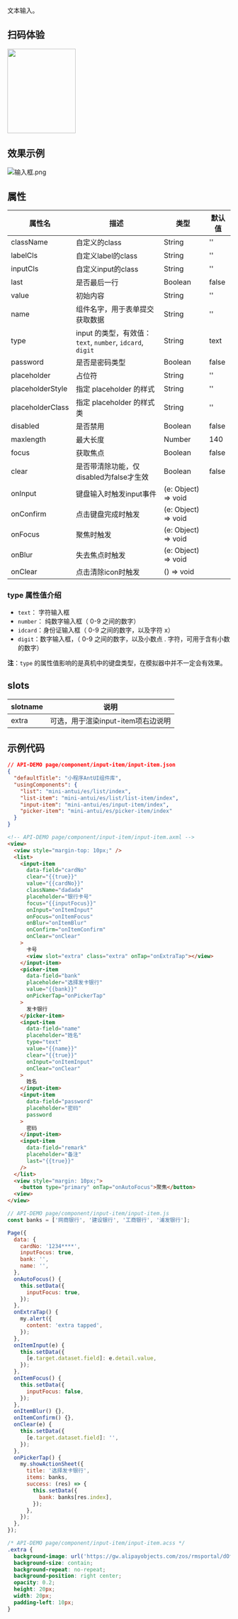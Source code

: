 文本输入。

## 扫码体验
<img src="https://gw.alipayobjects.com/zos/rmsportal/HoUOLnPEOaymuHlbeyqR.jpeg" width="154" height="190" />

## 效果示例
![输入框.png](https://intranetproxy.alipay.com/skylark/lark/0/2019/png/188518/1564389321807-3fdc73ec-f8c4-454b-aa2b-69121edd0d25.png) 

## 属性
| 属性名 | 描述 | 类型 | 默认值 |
| ---- |----|----|----|
| className | 自定义的class | String| '' |
| labelCls | 自定义label的class | String | '' |
| inputCls | 自定义input的class | String | '' |
| last | 是否最后一行 | Boolean | false |
| value | 初始内容 | String | '' |
| name | 组件名字，用于表单提交获取数据 | String | '' |
| type | input 的类型，有效值：`text`, `number`, `idcard`, `digit`  | String | text |
| password | 是否是密码类型 | Boolean | false |
| placeholder | 占位符 | String | '' |
| placeholderStyle | 指定 placeholder 的样式 | String | '' |
| placeholderClass | 指定 placeholder 的样式类 | String | '' |
| disabled | 是否禁用 | Boolean | false |
| maxlength | 最大长度 | Number | 140 |
| focus | 获取焦点 | Boolean | false |
| clear | 是否带清除功能，仅disabled为false才生效 | Boolean | false |
| onInput | 键盘输入时触发input事件 | (e: Object) => void |  |
| onConfirm | 点击键盘完成时触发 | (e: Object) => void |  |
| onFocus | 聚焦时触发 | (e: Object) => void |  |
| onBlur | 失去焦点时触发 | (e: Object) => void |  |
| onClear | 点击清除icon时触发 | () => void |  |

### type 属性值介绍
* `text`： 字符输入框
* `number`： 纯数字输入框（ 0-9 之间的数字）
* `idcard`：身份证输入框（ 0-9 之间的数字，以及字符 x）
* `digit`：数字输入框，（ 0-9 之间的数字，以及小数点 . 字符，可用于含有小数的数字）

**注**：`type` 的属性值影响的是真机中的键盘类型，在模拟器中并不一定会有效果。

## slots

| slotname | 说明 |
| ---- | ---- |
| extra | 可选，用于渲染input-item项右边说明 |

## 示例代码

```json
// API-DEMO page/component/input-item/input-item.json
{
  "defaultTitle": "小程序AntUI组件库",
  "usingComponents": {
    "list": "mini-antui/es/list/index",
    "list-item": "mini-antui/es/list/list-item/index",
    "input-item": "mini-antui/es/input-item/index",
    "picker-item": "mini-antui/es/picker-item/index"
  }
}
```

```html
<!-- API-DEMO page/component/input-item/input-item.axml -->
<view>
  <view style="margin-top: 10px;" />
  <list>
    <input-item
      data-field="cardNo"
      clear="{{true}}"
      value="{{cardNo}}"
      className="dadada"
      placeholder="银行卡号"
      focus="{{inputFocus}}"
      onInput="onItemInput"
      onFocus="onItemFocus"
      onBlur="onItemBlur"
      onConfirm="onItemConfirm"
      onClear="onClear"
    >
      卡号
      <view slot="extra" class="extra" onTap="onExtraTap"></view>
    </input-item>
    <picker-item
      data-field="bank"
      placeholder="选择发卡银行"
      value="{{bank}}"
      onPickerTap="onPickerTap"
    >
      发卡银行
    </picker-item>
    <input-item
      data-field="name"
      placeholder="姓名"
      type="text"
      value="{{name}}"
      clear="{{true}}"
      onInput="onItemInput"
      onClear="onClear"
    >
      姓名
    </input-item>
    <input-item
      data-field="password"
      placeholder="密码"
      password
    >
      密码
    </input-item>
    <input-item
      data-field="remark"
      placeholder="备注"
      last="{{true}}"
    />
  </list>
  <view style="margin: 10px;">
    <button type="primary" onTap="onAutoFocus">聚焦</button>
  <view>
</view>
```

```javascript
// API-DEMO page/component/input-item/input-item.js
const banks = ['网商银行', '建设银行', '工商银行', '浦发银行'];

Page({
  data: {
    cardNo: '1234****',
    inputFocus: true,
    bank: '',
    name: '',
  },
  onAutoFocus() {
    this.setData({
      inputFocus: true,
    });
  },
  onExtraTap() {
    my.alert({
      content: 'extra tapped',
    });
  },
  onItemInput(e) {
    this.setData({
      [e.target.dataset.field]: e.detail.value,
    });
  },
  onItemFocus() {
    this.setData({
      inputFocus: false,
    });
  },
  onItemBlur() {},
  onItemConfirm() {},
  onClear(e) {
    this.setData({
      [e.target.dataset.field]: '',
    });
  },
  onPickerTap() {
    my.showActionSheet({
      title: '选择发卡银行',
      items: banks,
      success: (res) => {
        this.setData({
          bank: banks[res.index],
        });
      },
    });
  },
});
```

```css
/* API-DEMO page/component/input-item/input-item.acss */
.extra {
  background-image: url('https://gw.alipayobjects.com/zos/rmsportal/dOfSJfWQvYdvsZiJStvg.svg');
  background-size: contain;
  background-repeat: no-repeat;
  background-position: right center;
  opacity: 0.2;
  height: 20px;
  width: 20px;
  padding-left: 10px;
}
```